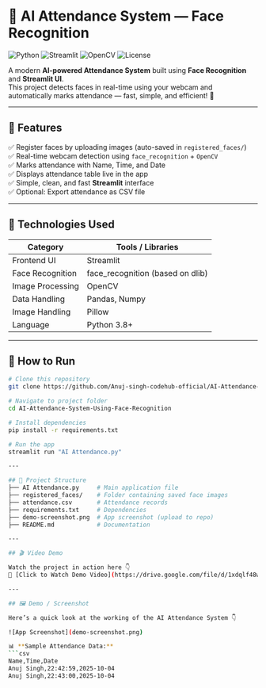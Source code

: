 # 🤖 AI Attendance System — Face Recognition  
![Python](https://img.shields.io/badge/Python-3.8+-blue.svg)
![Streamlit](https://img.shields.io/badge/Framework-Streamlit-ff4b4b.svg)
![OpenCV](https://img.shields.io/badge/OpenCV-Image%20Processing-green.svg)
![License](https://img.shields.io/badge/License-MIT-yellow.svg)

A modern **AI-powered Attendance System** built using **Face Recognition** and **Streamlit UI**.  
This project detects faces in real-time using your webcam and automatically marks attendance — fast, simple, and efficient! 🚀

---

## 🌟 Features
✅ Register faces by uploading images (auto-saved in `registered_faces/`)  
✅ Real-time webcam detection using `face_recognition` + `OpenCV`  
✅ Marks attendance with Name, Time, and Date  
✅ Displays attendance table live in the app  
✅ Simple, clean, and fast **Streamlit** interface  
✅ Optional: Export attendance as CSV file  

---

## 🧰 Technologies Used
| Category | Tools / Libraries |
|-----------|-------------------|
| Frontend UI | Streamlit |
| Face Recognition | face_recognition (based on dlib) |
| Image Processing | OpenCV |
| Data Handling | Pandas, Numpy |
| Image Handling | Pillow |
| Language | Python 3.8+ |

---

## 🧭 How to Run

```bash
# Clone this repository
git clone https://github.com/Anuj-singh-codehub-official/AI-Attendance-System-Using-Face-Recognition.git

# Navigate to project folder
cd AI-Attendance-System-Using-Face-Recognition

# Install dependencies
pip install -r requirements.txt

# Run the app
streamlit run "AI Attendance.py"

---

## 🔹 Project Structure
├── AI Attendance.py     # Main application file
├── registered_faces/    # Folder containing saved face images
├── attendance.csv       # Attendance records
├── requirements.txt     # Dependencies
├── demo-screenshot.png  # App screenshot (upload to repo)
├── README.md            # Documentation

---

## 🎬 Video Demo

Watch the project in action here 👇  
🎥 [Click to Watch Demo Video](https://drive.google.com/file/d/1xdqlf48wyvGA5n2H6wLhF3fLGuvgA6Em/view?usp=drive_link)

---

## 🖼️ Demo / Screenshot

Here’s a quick look at the working of the AI Attendance System 👇  

![App Screenshot](demo-screenshot.png)

📊 **Sample Attendance Data:**
```csv
Name,Time,Date
Anuj Singh,22:42:59,2025-10-04
Anuj Singh,22:43:00,2025-10-04









